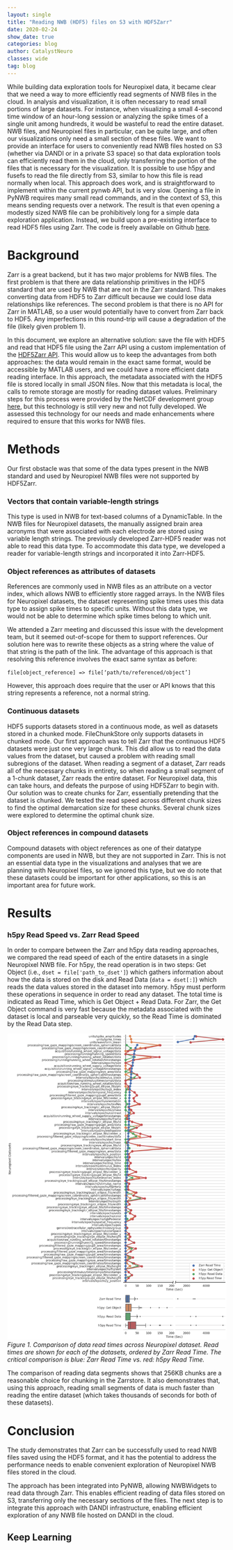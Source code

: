 ```yaml
---
layout: single
title: "Reading NWB (HDF5) files on S3 with HDF5Zarr"
date: 2020-02-24
show_date: true
categories: blog
author: CatalystNeuro
classes: wide
tag: blog
---
```


While building data exploration tools for Neuropixel data, it became clear that we need a way to more efficiently read segments of NWB files in the cloud. In analysis and visualization, it is often necessary to read small portions of large datasets. For instance, when visualizing a small 4-second time window of an hour-long session or analyzing the spike times of a single unit among hundreds, it would be wasteful to read the entire dataset. NWB files, and Neuropixel files in particular, can be quite large, and often our visualizations only need a small section of these files. We want to provide an interface for users to conveniently read NWB files hosted on S3 (whether via DANDI or in a private S3 space) so that data exploration tools can efficiently read them in the cloud, only transferring the portion of the files that is necessary for the visualization. It is possible to use h5py and fusefs to read the file directly from S3, similar to how this file is read normally when local. This approach does work, and is straightforward to implement within the current pynwb API, but is very slow. Opening a file in PyNWB requires many small read commands, and in the context of S3, this means sending requests over a network. The result is that even opening a modestly sized NWB file can be prohibitively long for a simple data exploration application. Instead, we build upon a pre-existing interface to read HDF5 files using Zarr. The code is freely available on Github [here](https://github.com/catalystneuro/HDF5Zarr).

# Background

Zarr is a great backend, but it has two major problems for NWB files. The first problem is that there are data relationship primitives in the HDF5 standard that are used by NWB that are not in the Zarr standard. This makes converting data from HDF5 to Zarr difficult because we could lose data relationships like references. The second problem is that there is no API for Zarr in MATLAB, so a user would potentially have to convert from Zarr back to HDF5. Any imperfections in this round-trip will cause a degradation of the file (likely given problem 1).

In this document, we explore an alternative solution: save the file with HDF5 and read that HDF5 file using the Zarr API using a custom implementation of the [HDF5Zarr API](https://github.com/catalystneuro/HDF5Zarr). This would allow us to keep the advantages from both approaches: the data would remain in the exact same format, would be accessible by MATLAB users, and we could have a more efficient data reading interface. In this approach, the metadata associated with the HDF5 file is stored locally in small JSON files. Now that this metadata is local, the calls to remote storage are mostly for reading dataset values. Preliminary steps for this process were provided by the NetCDF development group [here](https://medium.com/pangeo/cloud-performant-reading-of-netcdf4-hdf5-data-using-the-zarr-library-1a95c5c92314), but this technology is still very new and not fully developed. We assessed this technology for our needs and made enhancements where required to ensure that this works for NWB files.

# Methods

Our first obstacle was that some of the data types present in the NWB standard and used by Neuropixel NWB files were not supported by HDF5Zarr.

### Vectors that contain variable-length strings

This type is used in NWB for text-based columns of a DynamicTable. In the NWB files for Neuropixel datasets, the manually assigned brain area acronyms that were associated with each electrode are stored using variable length strings. The previously developed Zarr-HDF5 reader was not able to read this data type. To accommodate this data type, we developed a reader for variable-length strings and incorporated it into Zarr-HDF5.

### Object references as attributes of datasets

References are commonly used in NWB files as an attribute on a vector index, which allows NWB to efficiently store ragged arrays. In the NWB files for Neuropixel datasets, the dataset representing spike times uses this data type to assign spike times to specific units. Without this data type, we would not be able to determine which spike times belong to which unit.

We attended a Zarr meeting and discussed this issue with the development team, but it seemed out-of-scope for them to support references. Our solution here was to rewrite these objects as a string where the value of that string is the path of the link. The advantage of this approach is that resolving this reference involves the exact same syntax as before:
```
file[object_reference] => file[‘path/to/referenced/object’]
```
However, this approach does require that the user or API knows that this string represents a reference, not a normal string.

### Continuous datasets

HDF5 supports datasets stored in a continuous mode, as well as datasets stored in a chunked mode. FileChunkStore only supports datasets in chunked mode. Our first approach was to tell Zarr that the continuous HDF5 datasets were just one very large chunk. This did allow us to read the data values from the dataset, but caused a problem with reading small subregions of the dataset. When reading a segment of a dataset, Zarr reads all of the necessary chunks in entirety, so when reading a small segment of a 1-chunk dataset, Zarr reads the entire dataset. For Neuropixel data, this can take hours, and defeats the purpose of using HDF5Zarr to begin with. Our solution was to create chunks for Zarr, essentially pretending that the dataset is chunked. We tested the read speed across different chunk sizes to find the optimal demarcation size for these chunks. Several chunk sizes were explored to determine the optimal chunk size.

### Object references in compound datasets

Compound datasets with object references as one of their datatype components are used in NWB, but they are not supported in Zarr. This is not an essential data type in the visualizations and analyses that we are planning with Neuropixel files, so we ignored this type, but we do note that these datasets could be important for other applications, so this is an important area for future work.

# Results

### h5py Read Speed vs. Zarr Read Speed

In order to compare between the Zarr and h5py data reading approaches, we compared the read speed of each of the entire datasets in a single Neuropixel NWB file. For h5py, the read operation is in two steps: Get Object (i.e., `dset = file['path_to_dset']`) which gathers information about how the data is stored on the disk and Read Data (`data = dset[:]`) which reads the data values stored in the dataset into memory. h5py must perform these operations in sequence in order to read any dataset. The total time is indicated as Read Time, which is Get Object + Read Data. For Zarr, the Get Object command is very fast because the metadata associated with the dataset is local and parseable very quickly, so the Read Time is dominated by the Read Data step.

![Comparison of data read times across Neuropixel dataset](/assets/images/zarr-read-time.png)
*Figure 1. Comparison of data read times across Neuropixel dataset. Read times are shown for each of the datasets, ordered by Zarr Read Time. The critical comparison is blue: Zarr Read Time vs. red: h5py Read Time.*

The comparison of reading data segments shows that 256KB chunks are a reasonable choice for chunking in the Zarrstore. It also demonstrates that, using this approach, reading small segments of data is much faster than reading the entire dataset (which takes thousands of seconds for both of these datasets).

# Conclusion

The study demonstrates that Zarr can be successfully used to read NWB files saved using the HDF5 format, and it has the potential to address the performance needs to enable convenient exploration of Neuropixel NWB files stored in the cloud.

The approach has been integrated into PyNWB, allowing NWBWidgets to read data through Zarr. This enables efficient reading of data files stored on S3, transferring only the necessary sections of the files. The next step is to integrate this approach with DANDI infrastructure, enabling efficient exploration of any NWB file hosted on DANDI in the cloud.

## Keep Learning